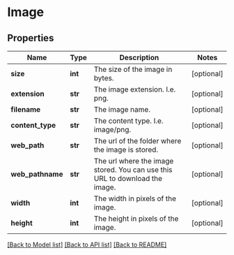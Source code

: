 # Image

## Properties
Name | Type | Description | Notes
------------ | ------------- | ------------- | -------------
**size** | **int** | The size of the image in bytes. | [optional] 
**extension** | **str** | The image extension. I.e. png. | [optional] 
**filename** | **str** | The image name. | [optional] 
**content_type** | **str** | The content type. I.e. image/png. | [optional] 
**web_path** | **str** | The url of the folder where the image is stored. | [optional] 
**web_pathname** | **str** | The url where the image stored. You can use this URL to download the image. | [optional] 
**width** | **int** | The width in pixels of the image. | [optional] 
**height** | **int** | The height in pixels of the image. | [optional] 

[[Back to Model list]](../README.md#documentation-for-models) [[Back to API list]](../README.md#documentation-for-api-endpoints) [[Back to README]](../README.md)

